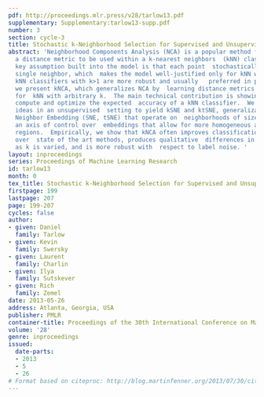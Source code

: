 ```yaml
---
pdf: http://proceedings.mlr.press/v28/tarlow13.pdf
supplementary: Supplementary:tarlow13-supp.pdf
number: 3
section: cycle-3
title: Stochastic k-Neighborhood Selection for Supervised and Unsupervised Learning
abstract: 'Neighborhood Components Analysis (NCA) is a popular method for  learning
  a distance metric to be used within a k-nearest neighbors  (kNN) classifier.    A
  key assumption built into the model is that each point  stochastically selects a
  single neighbor, which  makes the model well-justified only for kNN with k=1.  However,
  kNN classifiers with k>1 are more robust and usually   preferred in practice.     Here
  we present kNCA, which generalizes NCA by  learning distance metrics that are appropriate
  for  kNN with arbitrary k.  The main technical contribution is showing  how to efficiently
  compute and optimize the expected  accuracy of a kNN classifier.  We apply similar
  ideas in an unsupervised  setting to yield kSNE and ktSNE, generalizations of  Stochastic
  Neighbor Embedding (SNE, tSNE) that operate on  neighborhoods of size k, which provide
  an axis of control over  embeddings that allow for more homogeneous and interpretable
  regions.  Empirically, we show that kNCA often improves classification accuracy
  over  state of the art methods, produces qualitative  differences in the embeddings
  as k is varied, and is more robust with  respect to label noise. '
layout: inproceedings
series: Proceedings of Machine Learning Research
id: tarlow13
month: 0
tex_title: Stochastic k-Neighborhood Selection for Supervised and Unsupervised Learning
firstpage: 199
lastpage: 207
page: 199-207
cycles: false
author:
- given: Daniel
  family: Tarlow
- given: Kevin
  family: Swersky
- given: Laurent
  family: Charlin
- given: Ilya
  family: Sutskever
- given: Rich
  family: Zemel
date: 2013-05-26
address: Atlanta, Georgia, USA
publisher: PMLR
container-title: Proceedings of the 30th International Conference on Machine Learning
volume: '28'
genre: inproceedings
issued:
  date-parts:
  - 2013
  - 5
  - 26
# Format based on citeproc: http://blog.martinfenner.org/2013/07/30/citeproc-yaml-for-bibliographies/
---
```

